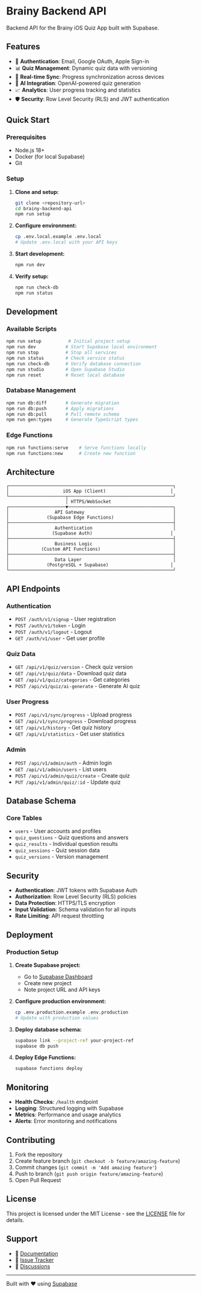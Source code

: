 # Brainy Backend API

Backend API for the Brainy iOS Quiz App built with Supabase.

## Features

- 🔐 **Authentication**: Email, Google OAuth, Apple Sign-in
- 📊 **Quiz Management**: Dynamic quiz data with versioning
- 🔄 **Real-time Sync**: Progress synchronization across devices
- 🤖 **AI Integration**: OpenAI-powered quiz generation
- 📈 **Analytics**: User progress tracking and statistics
- 🛡️ **Security**: Row Level Security (RLS) and JWT authentication

## Quick Start

### Prerequisites

- Node.js 18+
- Docker (for local Supabase)
- Git

### Setup

1. **Clone and setup:**
   ```bash
   git clone <repository-url>
   cd brainy-backend-api
   npm run setup
   ```

2. **Configure environment:**
   ```bash
   cp .env.local.example .env.local
   # Update .env.local with your API keys
   ```

3. **Start development:**
   ```bash
   npm run dev
   ```

4. **Verify setup:**
   ```bash
   npm run check-db
   npm run status
   ```

## Development

### Available Scripts

```bash
npm run setup          # Initial project setup
npm run dev           # Start Supabase local environment
npm run stop          # Stop all services
npm run status        # Check service status
npm run check-db      # Verify database connection
npm run studio        # Open Supabase Studio
npm run reset         # Reset local database
```

### Database Management

```bash
npm run db:diff       # Generate migration
npm run db:push       # Apply migrations
npm run db:pull       # Pull remote schema
npm run gen:types     # Generate TypeScript types
```

### Edge Functions

```bash
npm run functions:serve    # Serve functions locally
npm run functions:new      # Create new function
```

## Architecture

```
┌─────────────────────────────────────────────────────────────┐
│                    iOS App (Client)                        │
└─────────────────────┬───────────────────────────────────────┘
                      │ HTTPS/WebSocket
┌─────────────────────▼───────────────────────────────────────┐
│                 API Gateway                                 │
│              (Supabase Edge Functions)                      │
├─────────────────────────────────────────────────────────────┤
│                 Authentication                              │
│                (Supabase Auth)                             │
├─────────────────────────────────────────────────────────────┤
│                 Business Logic                              │
│            (Custom API Functions)                           │
├─────────────────────────────────────────────────────────────┤
│                 Data Layer                                  │
│              (PostgreSQL + Supabase)                       │
└─────────────────────────────────────────────────────────────┘
```

## API Endpoints

### Authentication
- `POST /auth/v1/signup` - User registration
- `POST /auth/v1/token` - Login
- `POST /auth/v1/logout` - Logout
- `GET /auth/v1/user` - Get user profile

### Quiz Data
- `GET /api/v1/quiz/version` - Check quiz version
- `GET /api/v1/quiz/data` - Download quiz data
- `GET /api/v1/quiz/categories` - Get categories
- `POST /api/v1/quiz/ai-generate` - Generate AI quiz

### User Progress
- `POST /api/v1/sync/progress` - Upload progress
- `GET /api/v1/sync/progress` - Download progress
- `GET /api/v1/history` - Get quiz history
- `GET /api/v1/statistics` - Get user statistics

### Admin
- `POST /api/v1/admin/auth` - Admin login
- `GET /api/v1/admin/users` - List users
- `POST /api/v1/admin/quiz/create` - Create quiz
- `PUT /api/v1/admin/quiz/:id` - Update quiz

## Database Schema

### Core Tables
- `users` - User accounts and profiles
- `quiz_questions` - Quiz questions and answers
- `quiz_results` - Individual question results
- `quiz_sessions` - Quiz session data
- `quiz_versions` - Version management

## Security

- **Authentication**: JWT tokens with Supabase Auth
- **Authorization**: Row Level Security (RLS) policies
- **Data Protection**: HTTPS/TLS encryption
- **Input Validation**: Schema validation for all inputs
- **Rate Limiting**: API request throttling

## Deployment

### Production Setup

1. **Create Supabase project:**
   - Go to [Supabase Dashboard](https://app.supabase.com)
   - Create new project
   - Note project URL and API keys

2. **Configure production environment:**
   ```bash
   cp .env.production.example .env.production
   # Update with production values
   ```

3. **Deploy database schema:**
   ```bash
   supabase link --project-ref your-project-ref
   supabase db push
   ```

4. **Deploy Edge Functions:**
   ```bash
   supabase functions deploy
   ```

## Monitoring

- **Health Checks**: `/health` endpoint
- **Logging**: Structured logging with Supabase
- **Metrics**: Performance and usage analytics
- **Alerts**: Error monitoring and notifications

## Contributing

1. Fork the repository
2. Create feature branch (`git checkout -b feature/amazing-feature`)
3. Commit changes (`git commit -m 'Add amazing feature'`)
4. Push to branch (`git push origin feature/amazing-feature`)
5. Open Pull Request

## License

This project is licensed under the MIT License - see the [LICENSE](LICENSE) file for details.

## Support

- 📖 [Documentation](./supabase/README.md)
- 🐛 [Issue Tracker](https://github.com/your-repo/issues)
- 💬 [Discussions](https://github.com/your-repo/discussions)

---

Built with ❤️ using [Supabase](https://supabase.com)